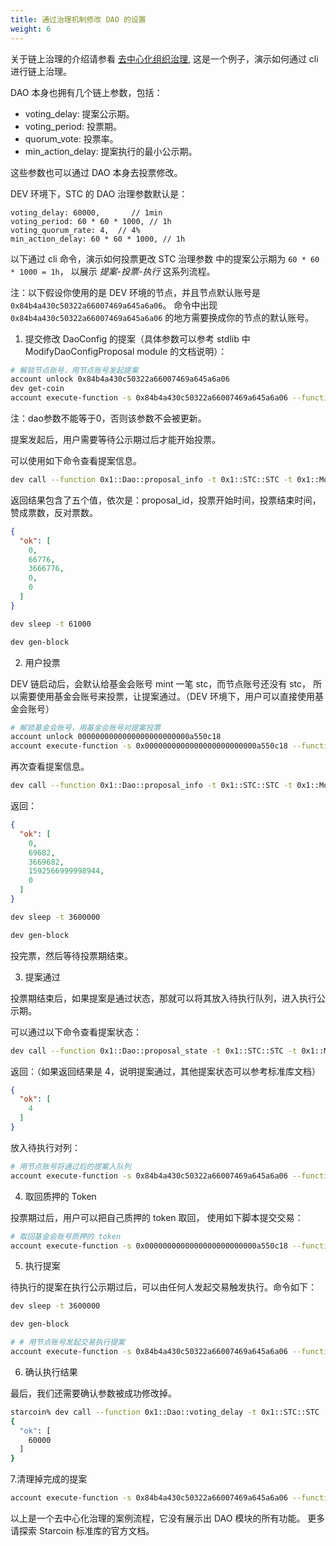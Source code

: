 ```yaml
---
title: 通过治理机制修改 DAO 的设置
weight: 6
---
```


关于链上治理的介绍请参看 [去中心化组织治理](../key_concepts/dao_governance/), 这是一个例子，演示如何通过 cli 进行链上治理。

<!--more-->

DAO 本身也拥有几个链上参数，包括：

- voting_delay: 提案公示期。
- voting_period: 投票期。
- quorum_vote: 投票率。
- min_action_delay: 提案执行的最小公示期。

这些参数也可以通过 DAO 本身去投票修改。

DEV 环境下，STC 的 DAO 治理参数默认是：

```
voting_delay: 60000,       // 1min
voting_period: 60 * 60 * 1000, // 1h
voting_quorum_rate: 4,  // 4%
min_action_delay: 60 * 60 * 1000, // 1h
```

以下通过 cli 命令，演示如何投票更改 STC 治理参数 中的提案公示期为 `60 * 60 * 1000 = 1h`， 以展示 *提案-投票-执行* 这系列流程。


注：以下假设你使用的是 DEV 环境的节点，并且节点默认账号是  `0x84b4a430c50322a66007469a645a6a06`。
命令中出现 `0x84b4a430c50322a66007469a645a6a06` 的地方需要换成你的节点的默认账号。

1. 提交修改 DaoConfig 的提案（具体参数可以参考 stdlib 中 ModifyDaoConfigProposal module 的文档说明）：

``` bash
# 解锁节点账号，用节点账号发起提案
account unlock 0x84b4a430c50322a66007469a645a6a06
dev get-coin
account execute-function -s 0x84b4a430c50322a66007469a645a6a06 --function 0x1::ModifyDaoConfigProposal::propose -t 0x1::STC::STC --arg 60000 600000 4u8 1000 0
```
注：dao参数不能等于0，否则该参数不会被更新。

提案发起后，用户需要等待公示期过后才能开始投票。

可以使用如下命令查看提案信息。

``` bash
dev call --function 0x1::Dao::proposal_info -t 0x1::STC::STC -t 0x1::ModifyDaoConfigProposal::DaoConfigUpdate --arg 0x84b4a430c50322a66007469a645a6a06
```

返回结果包含了五个值，依次是：proposal_id，投票开始时间，投票结束时间，赞成票数，反对票数。

``` json
{
  "ok": [
    0,
    66776,
    3666776,
    0,
    0
  ]
}
```
```bash
dev sleep -t 61000
```
```bash
dev gen-block
```

2. 用户投票

DEV 链启动后，会默认给基金会账号 mint 一笔 stc，而节点账号还没有 stc，
所以需要使用基金会账号来投票，让提案通过。（DEV 环境下，用户可以直接使用基金会账号）

``` bash
# 解锁基金会账号，用基金会账号对提案投票
account unlock 0000000000000000000000000a550c18
account execute-function -s 0x0000000000000000000000000a550c18 --function 0x1::DaoVoteScripts::cast_vote -t 0x1::STC::STC -t 0x1::ModifyDaoConfigProposal::DaoConfigUpdate --arg 0x84b4a430c50322a66007469a645a6a06 --arg 0 --arg true --arg 59256798999894453u128
```                                                         

再次查看提案信息。

``` bash
dev call --function 0x1::Dao::proposal_info -t 0x1::STC::STC -t 0x1::ModifyDaoConfigProposal::DaoConfigUpdate --arg 0x84b4a430c50322a66007469a645a6a06
```

返回：

``` json
{
  "ok": [
    0,
    69682,
    3669682,
    1592566999998944,
    0
  ]
}
```
```bash
dev sleep -t 3600000
```
```bash
dev gen-block
```
投完票，然后等待投票期结束。

3. 提案通过

投票期结束后，如果提案是通过状态，那就可以将其放入待执行队列，进入执行公示期。

可以通过以下命令查看提案状态：

``` bash
dev call --function 0x1::Dao::proposal_state -t 0x1::STC::STC -t 0x1::ModifyDaoConfigProposal::DaoConfigUpdate --arg 0x84b4a430c50322a66007469a645a6a06 --arg 0
```

返回：（如果返回结果是 4，说明提案通过，其他提案状态可以参考标准库文档）

``` json
{
  "ok": [
    4
  ]
}
```


放入待执行对列：

``` bash
# 用节点账号将通过后的提案入队列
account execute-function -s 0x84b4a430c50322a66007469a645a6a06 --function 0x1::Dao::queue_proposal_action -t 0x1::STC::STC -t 0x1::ModifyDaoConfigProposal::DaoConfigUpdate --arg 0x84b4a430c50322a66007469a645a6a06 --arg 0
```

4. 取回质押的 Token

投票期过后，用户可以把自己质押的 token 取回，
使用如下脚本提交交易：
``` bash
# 取回基金会账号质押的 token
account execute-function -s 0x0000000000000000000000000a550c18 --function 0x1::DaoVoteScripts::unstake_vote -t 0x1::STC::STC -t 0x1::ModifyDaoConfigProposal::DaoConfigUpdate --arg 0x84b4a430c50322a66007469a645a6a06 --arg 0
```

5. 执行提案

待执行的提案在执行公示期过后，可以由任何人发起交易触发执行。命令如下：
```bash
dev sleep -t 3600000
```
```bash
dev gen-block
```
``` bash
# # 用节点账号发起交易执行提案
account execute-function -s 0x84b4a430c50322a66007469a645a6a06 --function 0x1::ModifyDaoConfigProposal::execute -t 0x1::STC::STC --arg 0x84b4a430c50322a66007469a645a6a06 --arg 0
```

6. 确认执行结果

最后，我们还需要确认参数被成功修改掉。

```bash
starcoin% dev call --function 0x1::Dao::voting_delay -t 0x1::STC::STC
{
  "ok": [
    60000
  ]
}
```
7.清理掉完成的提案
```bash
account execute-function -s 0x84b4a430c50322a66007469a645a6a06 --function 0x1::Dao::destroy_terminated_proposal -t 0x1::STC::STC -t 0x1::ModifyDaoConfigProposal::DaoConfigUpdate --arg 0x84b4a430c50322a66007469a645a6a06 0
```
以上是一个去中心化治理的案例流程，它没有展示出 DAO 模块的所有功能。
更多请探索 Starcoin 标准库的官方文档。